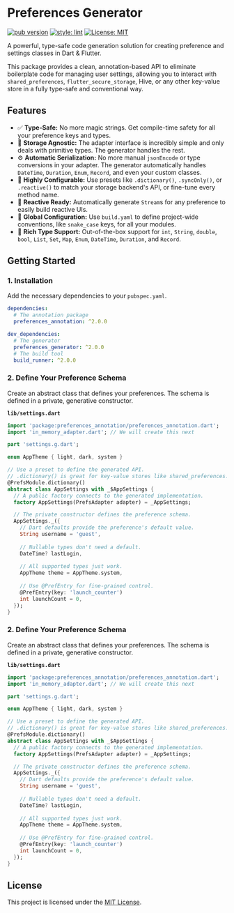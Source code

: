 # Preferences Generator

[![pub version][pub_badge]][pub_link]
[![style: lint][lint_badge]][lint_link]
[![License: MIT][license_badge]][license_link]

A powerful, type-safe code generation solution for creating preference and settings classes in Dart 
& Flutter.

This package provides a clean, annotation-based API to eliminate boilerplate code for managing user 
settings, allowing you to interact with `shared_preferences`, `flutter_secure_storage`, Hive, or 
any other key-value store in a fully type-safe and conventional way.

## Features

- ✅ **Type-Safe:** No more magic strings. Get compile-time safety for all your preference keys and 
types.
- 🧱 **Storage Agnostic:** The adapter interface is incredibly simple and only deals with primitive 
types. The generator handles the rest.
- ⚙️ **Automatic Serialization:** No more manual `jsonEncode` or type conversions in your adapter. 
The generator automatically handles `DateTime`, `Duration`, `Enum`, `Record`, and even your custom 
classes.
- 🚀 **Highly Configurable:** Use presets like `.dictionary()`, `.syncOnly()`, or `.reactive()` to 
match your storage backend's API, or fine-tune every method name.
- 🌊 **Reactive Ready:** Automatically generate `Stream`s for any preference to easily build 
reactive UIs.
- 🔧 **Global Configuration:** Use `build.yaml` to define project-wide conventions, like 
`snake_case` keys, for all your modules.
- 🎯 **Rich Type Support:** Out-of-the-box support for `int`, `String`, `double`, `bool`, `List`, 
`Set`, `Map`, `Enum`, `DateTime`, `Duration`, and `Record`.

## Getting Started

### 1. Installation

Add the necessary dependencies to your `pubspec.yaml`.

```yaml
dependencies:
  # The annotation package
  preferences_annotation: ^2.0.0

dev_dependencies:
  # The generator
  preferences_generator: ^2.0.0
  # The build tool
  build_runner: ^2.0.0
```

### 2. Define Your Preference Schema

Create an abstract class that defines your preferences. The schema is defined in a private, 
generative constructor.

**`lib/settings.dart`**
```dart
import 'package:preferences_annotation/preferences_annotation.dart';
import 'in_memory_adapter.dart'; // We will create this next

part 'settings.g.dart';

enum AppTheme { light, dark, system }

// Use a preset to define the generated API.
// .dictionary() is great for key-value stores like shared_preferences.
@PrefsModule.dictionary()
abstract class AppSettings with _$AppSettings {
  // A public factory connects to the generated implementation.
  factory AppSettings(PrefsAdapter adapter) = _AppSettings;

  // The private constructor defines the preference schema.
  AppSettings._({
    // Dart defaults provide the preference's default value.
    String username = 'guest',
    
    // Nullable types don't need a default.
    DateTime? lastLogin,
    
    // All supported types just work.
    AppTheme theme = AppTheme.system,
    
    // Use @PrefEntry for fine-grained control.
    @PrefEntry(key: 'launch_counter')
    int launchCount = 0,
  });
}
```

### 2. Define Your Preference Schema

Create an abstract class that defines your preferences. The schema is defined in a private, 
generative constructor.

**`lib/settings.dart`**
```dart
import 'package:preferences_annotation/preferences_annotation.dart';
import 'in_memory_adapter.dart'; // We will create this next

part 'settings.g.dart';

enum AppTheme { light, dark, system }

// Use a preset to define the generated API.
// .dictionary() is great for key-value stores like shared_preferences.
@PrefsModule.dictionary()
abstract class AppSettings with _$AppSettings {
  // A public factory connects to the generated implementation.
  factory AppSettings(PrefsAdapter adapter) = _AppSettings;

  // The private constructor defines the preference schema.
  AppSettings._({
    // Dart defaults provide the preference's default value.
    String username = 'guest',
    
    // Nullable types don't need a default.
    DateTime? lastLogin,
    
    // All supported types just work.
    AppTheme theme = AppTheme.system,
    
    // Use @PrefEntry for fine-grained control.
    @PrefEntry(key: 'launch_counter')
    int launchCount = 0,
  });
}
```

## License

This project is licensed under the [MIT License][license_link].

[pub_badge]: https://img.shields.io/pub/v/preferences_generator.svg

[pub_link]: https://pub.dev/packages/preferences_generator

[lint_badge]: https://img.shields.io/badge/style-lint-40c4ff.svg

[lint_link]: https://pub.dev/packages/lint

[license_badge]: https://img.shields.io/badge/license-MIT-blue.svg

[license_link]: https://opensource.org/licenses/MIT

[examples_link]: ../../examples
